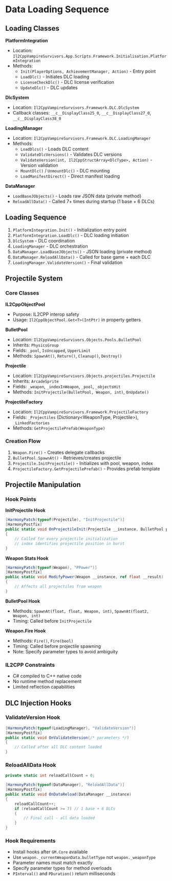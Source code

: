 # Data Loading Sequence

## Loading Classes

**PlatformIntegration**
- Location: `Il2CppVampireSurvivors.App.Scripts.Framework.Initialisation.PlatformIntegration`
- Methods:
  - `Init(PlayerOptions, AchievementManager, Action)` - Entry point
  - `LoadDlc()` - Initiates DLC loading
  - `LicenseCheckDlc()` - DLC license verification
  - `UpdateDlc()` - DLC updates

**DlcSystem**
- Location: `Il2CppVampireSurvivors.Framework.DLC.DlcSystem`
- Callback classes: `__c__DisplayClass25_0`, `__c__DisplayClass27_0`, `__c__DisplayClass38_0`

**LoadingManager**
- Location: `Il2CppVampireSurvivors.Framework.DLC.LoadingManager`
- Methods:
  - `LoadDlcs()` - Loads DLC content
  - `ValidateDlcVersions()` - Validates DLC versions
  - `ValidateVersion(int, Il2CppStructArray<DlcType>, Action)` - Version validation
  - `MountDlc()` / `UnmountDlc()` - DLC mounting
  - `LoadManifestDirect()` - Direct manifest loading

**DataManager**
- `LoadBaseJObjects()` - Loads raw JSON data (private method)
- `ReloadAllData()` - Called 7+ times during startup (1 base + 6 DLCs)

## Loading Sequence

1. `PlatformIntegration.Init()` - Initialization entry point
2. `PlatformIntegration.LoadDlc()` - DLC loading initiation
3. `DlcSystem` - DLC coordination
4. `LoadingManager` - DLC orchestration
5. `DataManager.LoadBaseJObjects()` - JSON loading (private method)
6. `DataManager.ReloadAllData()` - Called for base game + each DLC
7. `LoadingManager.ValidateVersion()` - Final validation

## Projectile System

### Core Classes

**IL2CppObjectPool**
- Purpose: IL2CPP interop safety
- Usage: `Il2CppObjectPool.Get<T>(IntPtr)` in property getters

**BulletPool**
- Location: `Il2CppVampireSurvivors.Objects.Pools.BulletPool`
- Inherits: `PhysicsGroup`
- Fields: `_pool`, `IsUncapped`, `UpperLimit`
- Methods: `SpawnAt()`, `Return()`, `Cleanup()`, `Destroy()`

**Projectile**
- Location: `Il2CppVampireSurvivors.Objects.projectiles.Projectile`
- Inherits: `ArcadeSprite`
- Fields: `_weapon`, `_indexInWeapon`, `_pool`, `_objectsHit`
- Methods: `InitProjectile(BulletPool, Weapon, int)`, `OnUpdate()`

**ProjectileFactory**
- Location: `Il2CppVampireSurvivors.Framework.ProjectileFactory`
- Fields: `_Projectiles` (Dictionary<WeaponType, Projectile>), `_LinkedFactories`
- Methods: `GetProjectilePrefab(WeaponType)`

### Creation Flow

1. `Weapon.Fire()` - Creates delegate callbacks
2. `BulletPool.SpawnAt()` - Retrieves/creates projectile
3. `Projectile.InitProjectile()` - Initializes with pool, weapon, index
4. `ProjectileFactory.GetProjectilePrefab()` - Provides prefab template

## Projectile Manipulation

### Hook Points

**InitProjectile Hook**
```csharp
[HarmonyPatch(typeof(Projectile), "InitProjectile")]
[HarmonyPostfix]
public static void OnProjectileInit(Projectile __instance, BulletPool pool, Weapon weapon, int index)
{
    // Called for every projectile initialization
    // index identifies projectile position in burst
}
```

**Weapon Stats Hook**
```csharp
[HarmonyPatch(typeof(Weapon), "PPower")]
[HarmonyPostfix]
public static void ModifyPower(Weapon __instance, ref float __result)
{
    // Affects all projectiles from weapon
}
```

**BulletPool Hook**
- Methods: `SpawnAt(float, float, Weapon, int)`, `SpawnAt(float2, Weapon, int)`
- Timing: Called before `InitProjectile`

**Weapon.Fire Hook**
- Methods: `Fire()`, `Fire(bool)`
- Timing: Called before projectile spawning
- Note: Specify parameter types to avoid ambiguity

### IL2CPP Constraints

- C# compiled to C++ native code
- No runtime method replacement
- Limited reflection capabilities

## DLC Injection Hooks

### ValidateVersion Hook
```csharp
[HarmonyPatch(typeof(LoadingManager), "ValidateVersion")]
[HarmonyPostfix]
public static void OnValidateVersion(/* parameters */)
{
    // Called after all DLC content loaded
}
```

### ReloadAllData Hook
```csharp
private static int reloadCallCount = 0;

[HarmonyPatch(typeof(DataManager), "ReloadAllData")]
[HarmonyPostfix]
public static void OnDataReload(DataManager __instance)
{
    reloadCallCount++;
    if (reloadCallCount >= 7) // 1 base + 6 DLCs
    {
        // Final call - all data loaded
    }
}
```

### Hook Requirements

- Install hooks after `GM.Core` available
- Use `weapon._currentWeaponData.bulletType` not `weapon._weaponType`
- Parameter names must match exactly
- Specify parameter types for method overloads
- `PInterval()` and `PDuration()` return milliseconds